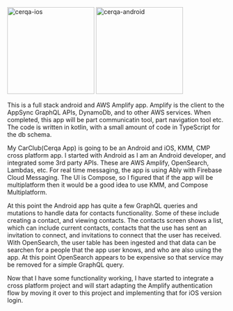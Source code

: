 
<img width="200" alt="cerqa-ios" src="https://github.com/user-attachments/assets/34ddaa20-c2dc-447c-a287-e1cba69eecb1" />
<img width="200" alt="cerqa-android" src="https://github.com/user-attachments/assets/d1533587-07e7-47c0-8356-3f0f2ee30f00" />

This is a full stack android and AWS Amplify app. Amplify is the client to the AppSync GraphQL APIs, DynamoDb, and to other AWS services.  When completed, this app will be part communicatin tool, part navigation tool etc. The code is written in kotlin, with a small amount of code in TypeScript for the db schema.

My CarClub(Cerqa App) is going to be an Android and iOS, KMM, CMP cross platform app. I started with Android as I am an Android developer, and integrated some 3rd party APIs. These are AWS Amplify, OpenSearch, Lambdas, etc. For real time messaging, the app is using Ably with Firebase Cloud Messaging. The UI is Compose, so I figured that if the app will be multiplatform then it would be a good idea to use KMM, and Compose Multiplatform.

At this point the Android app has quite a few GraphQL queries and mutations to handle data for contacts functionality. Some of these include creating a contact, and viewing contacts. The contacts screen shows a list, which can include current contacts, contacts that the use has sent an invitation to connect, and invitations to connect that the user has received. With OpenSearch, the user table has been ingested and that data can be searchen for a people that the app user knows, and who are also using the app. At this point OpenSearch appears to be expensive so that service may be removed for a simple GraphQL query.

Now that I have some functionality working, I have started to integrate a cross platform project and will start adapting the Amplify authentication flow by moving it over to this project and implementing that for iOS version login.
